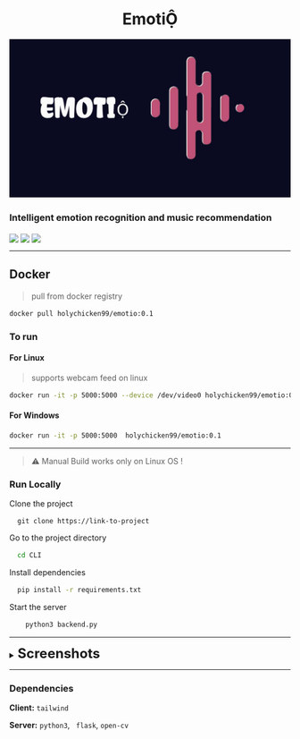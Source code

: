 
# <center> EmotiỘ </center> #

![EmotioỘ](./static/assets/emotio.jpg)


### Intelligent emotion recognition and music recommendation ##

<img align = center src="https://img.shields.io/github/issues/amankumar11/Dashboard-Chartjs?style=plastic">
<img align =center src="https://img.shields.io/docker/automated/amankumar11/Dashboard-Chartjs">
<img align = center src="https://img.shields.io/github/issues-raw/amankumar11/Dashboard-Chartjs">


---
## Docker  ##

> pull from docker registry


```bash  
docker pull holychicken99/emotio:0.1
```
### To run 
#### For Linux ####
> supports webcam feed on linux
```bash
docker run -it -p 5000:5000 --device /dev/video0 holychicken99/emotio:0.1 
```

#### For Windows ####

```bash 
docker run -it -p 5000:5000  holychicken99/emotio:0.1
```
---
> :warning: Manual Build works only on Linux  OS !
### Run Locally
Clone the project

```bashD
  git clone https://link-to-project
```

Go to the project directory

```bash
  cd CLI
```

Install dependencies

```bash
  pip install -r requirements.txt
```

Start the server

```bash
    python3 backend.py
```

  
---

<details>
<summary> <strong><font size="+2"> Screenshots </font></strong/></summary>
  <br>
  


![App Screenshot](/static/assets/ss1.png)


  ![App Screenshot](/static/assets/ss2.png)
## License

[MIT](https://choosealicense.com/licenses/mit/)

</details> 

--- 
### Dependencies 

**Client:** `tailwind`

**Server:** `python3`, ` flask`, `open-cv` 

  

